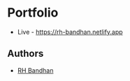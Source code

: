# Portfolio


- Live - <https://rh-bandhan.netlify.app>


## Authors

- [RH Bandhan](https://github.com/BANDHAN52)
